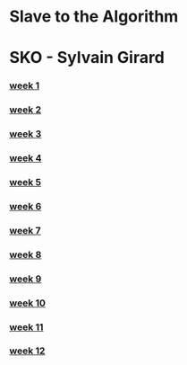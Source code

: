 # Slave to the Algorithm

# SKO - Sylvain Girard

### [week 1](https://sylvain-girard.github.io/Slave2theAlgo2020/week01/)

### [week 2](https://sylvain-girard.github.io/Slave2theAlgo2020/week02/)

### [week 3](https://sylvain-girard.github.io/Slave2theAlgo2020/week03/)

### [week 4](https://sylvain-girard.github.io/Slave2theAlgo2020/week04/)

### [week 5](https://sylvain-girard.github.io/Slave2theAlgo2020/week05/)

### [week 6](https://sylvain-girard.github.io/Slave2theAlgo2020/week06/)

### [week 7](https://sylvain-girard.github.io/Slave2theAlgo2020/week07/)

### [week 8](https://sylvain-girard.github.io/Slave2theAlgo2020/week08/)

### [week 9](https://sylvain-girard.github.io/Slave2theAlgo2020/week09/)

### [week 10](https://sylvain-girard.github.io/Slave2theAlgo2020/week10/)

### [week 11](https://sylvain-girard.github.io/Slave2theAlgo2020/week011/)

### [week 12](https://sylvain-girard.github.io/Slave2theAlgo2020/week012/)

